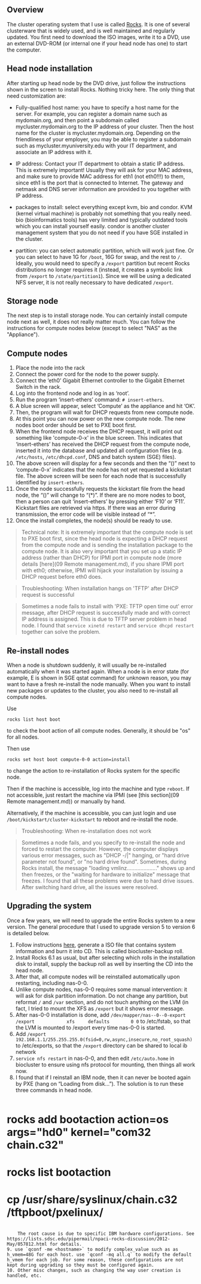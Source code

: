 ## Overview

The cluster operating system that I use is called [Rocks](http://www.rocksclusters.org/wordpress/). It is one of several clusterware that is widely used, and is well maintained and regularly updated. You first need to download the ISO images, write it to a DVD, use an external DVD-ROM (or internal one if your head node has one) to start the computer.

## Head node installation

After starting up head node by the DVD drive, just follow the instructions shown in the screen to install Rocks. Nothing tricky here. The only thing that need customization are:

- Fully-qualified host name: you have to specify a host name for the server. For example, you can register a domain name such as mydomain.org, and then point a subdomain called mycluster.mydomain.org to the IP address of your cluster. Then the host name for the cluster is mycluster.mydomain.org. Depending on the friendliness of your employer, you may be able to register a subdomain such as mycluster.myuniversity.edu with your IT department, and associate an IP address with it.

- IP address: Contact your IT department to obtain a static IP address. This is extremely important! Usually they will ask for your MAC address, and make sure to provide MAC address for eth1 (not eth0!!!) to them, since eth1 is the port that is connected to Internet. The gateway and netmask and DNS server information are provided to you together with IP address.

- packages to install: select everything except kvm, bio and condor. KVM (kernel virtual machine) is probably not something that you really need. bio (bioinformatics tools) has very limited and typically outdated tools which you can install yourself easily. condor is another cluster management system that you do not need if you have SGE installed in the cluster. 

- partition: you can select automatic partition, which will work just fine. Or you can select to have 1G for `/boot`, 16G for swap, and the rest to `/`. Ideally, you would need to specify a `/export` partition but recent Rocks distributions no longer requires it (instead, it creates a symbolic link from `/export` to `/state/partition1`). Since we will be using a dedicated NFS server, it is not really necessary to have dedicated `/export`.

## Storage node

The next step is to install storage node. You can certainly install compute node next as well, it does not really matter much. You can follow the instructions for compute nodes below (except to select "NAS" as the "Appliance").

## Compute nodes

1. Place the node into the rack
2. Connect the power cord for the node to the power supply.
3. Connect the ‘eth0’ Gigabit Ethernet controller to the Gigabit Ethernet Switch in the rack.
4. Log into the frontend node and log in as ‘root’.
5. Run the program ‘insert-ethers’ command: `# insert-ethers`.
6. A blue screen will appear, select ‘Compute’ as the appliance and hit ‘OK’.
7. Then, the program will wait for DHCP requests from new compute node.
8. At this point you can now power on the new compute node. The new nodes boot order should be set to PXE boot first.
9. When the frontend node receives the DHCP request, it will print out something like 'compute-0-x' in the blue screen. This indicates that ‘insert-ethers’ has received the DHCP request from the compute node, inserted it into the database and updated all configuration files (e.g. `/etc/hosts`, `/etc/dhcpd.conf`, DNS and batch system (SGE) files).
10. The above screen will display for a few seconds and then the “()” next to ‘compute-0-x’ indicates that the node has not yet requested a kickstart file. The above screen will be seen for each node that is successfully identified by `insert-ethers`.
11. Once the node successfully requests the kickstart file from the head node, the “()” will change to “(\*)”. If there are no more nodes to boot, then a person can quit ‘insert-ethers’ by pressing either ‘F10’ or ‘F11’. Kickstart files are retrieved via https. If there was an error during transmission, the error code will be visible instead of “\*”.
12. Once the install completes, the node(s) should be ready to use.

> Technical note: It is extremely important that the compute node is set to PXE boot first, since the head node is expecting a DHCP request from the compute node and is sending the installation package to the compute node. It is also very important that you set up a static IP address (rather than DHCP) for IPMI port in compute node (more details [here](09 Remote management.md), if you share IPMI port with eth0; otherwise, IPMI will hijack your installation by issuing a DHCP request before eth0 does.

> Troubleshooting: When installation hangs on 'TFTP' after DHCP request is successful

> Sometimes a node fails to install with 'PXE: TFTP open time out' error message, after DHCP request is successfully made and with correct IP address is assigned. This is due to TFTP server problem in head node. I found that `service xinetd restart` and `service dhcpd restart` together can solve the problem.

## Re-install nodes

When a node is shutdown suddenly, it will usually be re-installed automatically when it was started again. When a node is in error state (for example, E is shown in SGE qstat command) for unknown reason, you may want to have a fresh re-install the node manually. When you want to install new packages or updates to the cluster, you also need to re-install all compute nodes.

Use 

```
rocks list host boot
```

to check the boot action of all compute nodes. Generally, it should be "os" for all nodes.

Then use

```
rocks set host boot compute-0-0 action=install
```

to change the action to re-installation of Rocks system for the specific node.

Then if the machine is accessible, log into the machine and type `reboot`. If not accessible, just restart the machine via IPMI (see [this section](09 Remote management.md)) or manually by hand.

Alternatively, if the machine is accessible, you can just login and use `/boot/kickstart/cluster-kickstart` to reboot and re-install the node.

> Troubleshooting: When re-installation does not work

> Sometimes a node fails, and you specify to re-install the node and forced to restart the computer. However, the computer displays various error messages, such as "DHCP -/|\" hanging, or "hard drive parameter not found", or "no hard drive found". Sometimes, during Rocks install, the message "loading vmlinz...................." shows up and then freezes, or the "waiting for hardware to initialize" message that freezes. I found that all these problems were due to hard drive issues. After switching hard drive, all the issues were resolved.

## Upgrading the system

Once a few years, we will need to upgrade the entire Rocks system to a new version. The general procedure that I used to upgrade version 5 to version 6 is detailed below.

1. Follow instructions [here](http://central6.rocksclusters.org/roll-documentation/base/6.1/upgrade-frontend.html), generate a ISO file that contains system information and burn it into CD. This is called biocluster-backup roll.
2. Install Rocks 6.1 as usual, but after selecting which rolls in the installation disk to install, supply the backup roll as well by inserting the CD into the head node.
3. After that, all compute nodes will be reinstalled automatically upon restarting, including nas-0-0.
4. Unlike compute nodes, nas-0-0 requires some manual intervention: it will ask for disk partition information. Do not change any partition, but reformat `/` and `/var` section, and do not touch anything on the LVM (in fact, I tried to mount the XFS as `/export` but it shows error message.
5. After nas-0-0 installation is done, add `/dev/mapper/nas--0--0-export /export            xfs     defaults        0 0` to /etc/fstab, so that the LVM is mounted to /export every time nas-0-0 is started.
6. Add `/export 192.168.1.1/255.255.255.0(fsid=0,rw,async,insecure,no_root_squash)` to /etc/exports, so that the `/export` directory can be shared to local ib network
7. `service nfs restart` in nas-0-0, and then edit `/etc/auto.home` in biocluster to ensure using nfs protocol for mounting, then things all work now.
8. I found that if I reinstall an IBM node, then it can never be booted again by PXE (hang on “Loading from disk…”). The solution is to run these three commands in head node.
    ```
# rocks add bootaction action=os args="hd0" kernel="com32 chain.c32"
# rocks list bootaction
# cp /usr/share/syslinux/chain.c32 /tftpboot/pxelinux/
```

    The root cause is due to specific IBM hardware configurations. See https://lists.sdsc.edu/pipermail/npaci-rocks-discussion/2012-May/057812.html for details.
9. use `qconf -me <hostname>` to modify complex_value such as as h_vmem=48G for each host. use `qconf -mq all.q` to modify the default h_vmem for each job. For some reason, these configurations are not kept during upgrading so they must be configured again.
10. Other misc changes, such as changing the way user creation is handled, etc.


